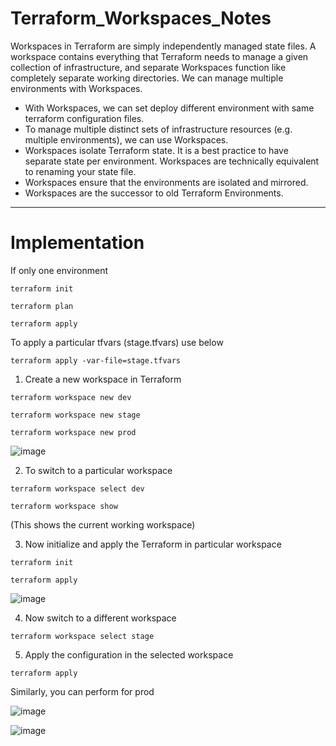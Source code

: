 # Terraform_Workspaces_Notes

Workspaces in Terraform are simply independently managed state files. A workspace contains everything that Terraform needs to manage a given collection of infrastructure, and separate Workspaces function like completely separate working directories. We can manage multiple environments with Workspaces.

- With Workspaces, we can set deploy different environment with same terraform configuration files.
- To manage multiple distinct sets of infrastructure resources (e.g. multiple environments), we can use Workspaces.
- Workspaces isolate Terraform state. It is a best practice to have separate state per environment. Workspaces are technically equivalent to renaming your state file.
- Workspaces ensure that the environments are isolated and mirrored.
- Workspaces are the successor to old Terraform Environments.

---
# Implementation

If only one environment
```
terraform init   
```
```
terraform plan
```
```
terraform apply 
```
To apply a particular tfvars (stage.tfvars) use below
```
terraform apply -var-file=stage.tfvars
```

1. Create a new workspace in Terraform 
```
terraform workspace new dev
```
```
terraform workspace new stage
```
```
terraform workspace new prod
```
![image](https://github.com/Pavan-1997/Terraform_Workspaces_Notes/assets/32020205/3a33f0d3-d0ba-436a-a2bc-05052de376bb)


2. To switch to a particular workspace
```
terraform workspace select dev
```

```
terraform workspace show
```
(This shows the current working workspace)


3. Now initialize and apply the Terraform in particular workspace
```
terraform init 
```
```
terraform apply
```
![image](https://github.com/Pavan-1997/Terraform_Workspaces_Notes/assets/32020205/d0d43aad-7d59-452d-80a3-05bb050be1e1)


4. Now switch to a different workspace
```
terraform workspace select stage
```


5. Apply the configuration in the selected workspace
```
terraform apply
```

Similarly, you can perform for prod

![image](https://github.com/Pavan-1997/Terraform_Workspaces_Notes/assets/32020205/fe68d4e9-43d8-4196-8bdc-826560e6ae33)

![image](https://github.com/Pavan-1997/Terraform_Workspaces_Notes/assets/32020205/b77455ff-c5c2-4c3a-a5b1-844824058fc7)

